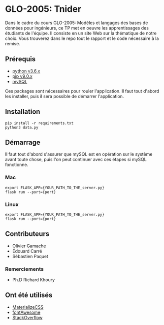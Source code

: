 # GLO-2005: Tnider

Dans le cadre du cours GLO-2005: Modèles et langages des bases de données pour ingénieurs, ce TP met en oeuvre les
apprentissages des étudiants de l'équipe. Il consiste en un site Web sur la thématique de notre choix. Vous trouverez
dans le repo tout le rapport et le code nécessaire à la remise.

## Prérequis

* [python v3.6.x](https://www.python.org/downloads/)
* [pip v9.0.x](https://pypi.python.org/pypi/pip)
* [mySQL](https://www.mysql.com/downloads/)

Ces packages sont nécessaires pour rouler l'application. Il faut tout d'abord les installer, puis il sera possible de 
démarrer l'application.

## Installation

```
pip install -r requirements.txt
python3 data.py
```

## Démarrage

Il faut tout d'abord s'assurer que mySQL est en opération sur le système avant toute chose, puis l'on peut continuer
avec ces étapes si mySQL fonctionne.

### Mac

```
export FLASK_APP={YOUR_PATH_TO_THE_server.py}  
flask run --port={port}  
```

### Linux

```
export FLASK_APP={YOUR_PATH_TO_THE_server.py}  
flask run --port={port}
```

## Contributeurs

* Olivier Gamache
* Édouard Carré
* Sébastien Paquet

### Remerciements

* Ph.D Richard Khoury

## Ont été utilisés

* [MaterializeCSS](materializecss.com)
* [fontAwesome](fontawesome.com)
* [StackOverflow](stackoverflow.com)